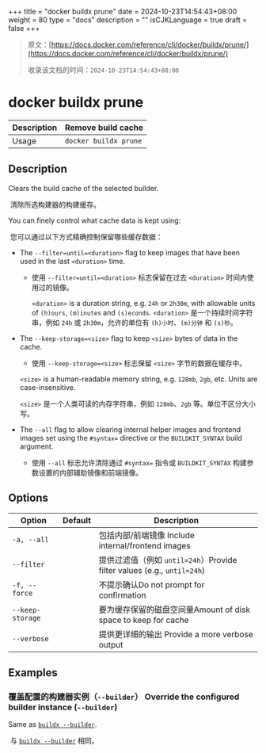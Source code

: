 +++
title = "docker buildx prune"
date = 2024-10-23T14:54:43+08:00
weight = 80
type = "docs"
description = ""
isCJKLanguage = true
draft = false
+++

> 原文：[https://docs.docker.com/reference/cli/docker/buildx/prune/](https://docs.docker.com/reference/cli/docker/buildx/prune/)
>
> 收录该文档的时间：`2024-10-23T14:54:43+08:00`

# docker buildx prune

| Description | Remove build cache    |
| :---------- | --------------------- |
| Usage       | `docker buildx prune` |

## Description

Clears the build cache of the selected builder.

​	清除所选构建器的构建缓存。

You can finely control what cache data is kept using:

​	您可以通过以下方式精确控制保留哪些缓存数据：

- The `--filter=until=<duration>` flag to keep images that have been used in the last `<duration>` time.

  - 使用 `--filter=until=<duration>` 标志保留在过去 `<duration>` 时间内使用过的镜像。

    `<duration>` is a duration string, e.g. `24h` or `2h30m`, with allowable units of `(h)ours`, `(m)inutes` and `(s)econds`. `<duration>` 是一个持续时间字符串，例如 `24h` 或 `2h30m`，允许的单位有 `(h)小时`、`(m)分钟` 和 `(s)秒`。

- The `--keep-storage=<size>` flag to keep `<size>` bytes of data in the cache.

  - 使用 `--keep-storage=<size>` 标志保留 `<size>` 字节的数据在缓存中。


  `<size>` is a human-readable memory string, e.g. `128mb`, `2gb`, etc. Units are case-insensitive.

  `<size>` 是一个人类可读的内存字符串，例如 `128mb`、`2gb` 等。单位不区分大小写。

- The `--all` flag to allow clearing internal helper images and frontend images set using the `#syntax=` directive or the `BUILDKIT_SYNTAX` build argument.

  - 使用 `--all` 标志允许清除通过 `#syntax=` 指令或 `BUILDKIT_SYNTAX` 构建参数设置的内部辅助镜像和前端镜像。


## Options

| Option           | Default | Description                                                  |
| ---------------- | ------- | ------------------------------------------------------------ |
| `-a, --all`      |         | 包括内部/前端镜像 Include internal/frontend images           |
| `--filter`       |         | 提供过滤值（例如 `until=24h`）Provide filter values (e.g., `until=24h`) |
| `-f, --force`    |         | 不提示确认Do not prompt for confirmation                     |
| `--keep-storage` |         | 要为缓存保留的磁盘空间量Amount of disk space to keep for cache |
| `--verbose`      |         | 提供更详细的输出 Provide a more verbose output               |

## Examples

### 覆盖配置的构建器实例（`--builder`） Override the configured builder instance (`--builder`)

Same as [`buildx --builder`](https://docs.docker.com/reference/cli/docker/buildx/#builder).

​	与 [`buildx --builder`](https://docs.docker.com/reference/cli/docker/buildx/#builder) 相同。

